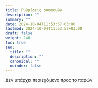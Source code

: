 ```yaml
---
title: Ρυθμίσεις συσκευών
description: ""
summary: ""
date: 2024-10-04T11:53:57+03:00
lastmod: 2024-10-04T11:53:57+03:00
draft: false
weight: 240
toc: true
seo:
  title: ""
  description: ""
  canonical: ""
  noindex: false
---
```


Δεν υπάρχει περιεχόμενο προς το παρών
